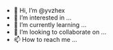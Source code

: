 - 👋 Hi, I’m @yvzhex
- 👀 I’m interested in ...
- 🌱 I’m currently learning ...
- 💞️ I’m looking to collaborate on ...
- 📫 How to reach me ...

<!---
yvzhex/yvzhex is a ✨ special ✨ repository because its `README.md` (this file) appears on your GitHub profile.
You can click the Preview link to take a look at your changes.
--->
